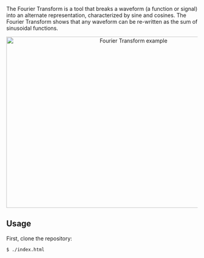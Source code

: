 The Fourier Transform is a tool that breaks a waveform (a function or signal) into an alternate representation, characterized by sine and cosines. The Fourier Transform shows that any waveform can be re-written as the sum of sinusoidal functions.

<p align="center">
  <img src="./content/Fourier.gif" alt="Fourier Transform example"
       width="654" height="450">
</p>

## Usage

First, clone the repository:

```sh
$ ./index.html
```

